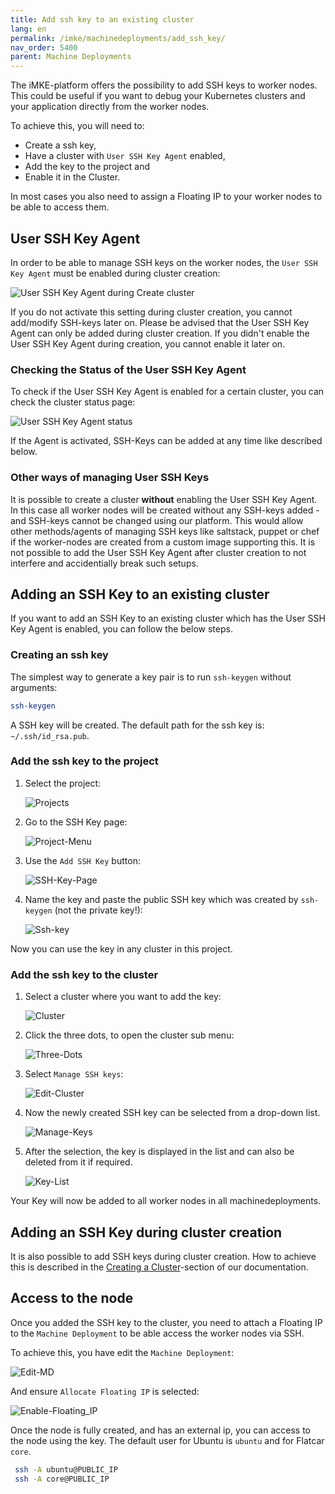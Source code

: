 ```yaml
---
title: Add ssh key to an existing cluster
lang: en
permalink: /imke/machinedeployments/add_ssh_key/
nav_order: 5400
parent: Machine Deployments
---
```


The iMKE-platform offers the possibility to add SSH keys to worker nodes.
This could be useful if you want to debug your Kubernetes clusters and your application directly from the worker nodes.

To achieve this, you will need to:

- Create a ssh key,
- Have a cluster with `User SSH Key Agent` enabled,
- Add the key to the project and
- Enable it in the Cluster.

In most cases you also need to assign a Floating IP to your worker nodes to be able to access them.

## User SSH Key Agent

In order to be able to manage SSH keys on the worker nodes, the `User SSH Key Agent` must be enabled during cluster creation:

![User SSH Key Agent during Create cluster](user-ssh-key-agent-create.png)

If you do not activate this setting during cluster creation, you cannot add/modify SSH-keys later on. Please be advised that the
User SSH Key Agent can only be added during cluster creation. If you didn't enable the User SSH Key Agent during creation, you cannot enable it later on.

### Checking the Status of the User SSH Key Agent

To check if the User SSH Key Agent is enabled for a certain cluster, you can check the cluster status page:

![User SSH Key Agent status](user-ssh-key-agent-status.png)

If the Agent is activated, SSH-Keys can be added at any time like described below.

### Other ways of managing User SSH Keys

It is possible to create a cluster **without** enabling the User SSH Key Agent. In this case all worker nodes will be created without any SSH-keys added - and SSH-keys cannot be changed using our platform. This would allow other methods/agents of managing SSH keys like saltstack, puppet or chef if the worker-nodes are created from a custom image supporting this. It is not possible to add the User SSH Key Agent
after cluster creation to not interfere and accidentially break such setups.

## Adding an SSH Key to an existing cluster

If you want to add an SSH Key to an existing cluster which has the User SSH Key Agent is enabled, you can follow the below steps.

### Creating an ssh key

The simplest way to generate a key pair is to run `ssh-keygen` without arguments:

```bash
ssh-keygen
```

A SSH key will be created. The default path for the ssh key is: `~/.ssh/id_rsa.pub`.

### Add the ssh key to the project

1. Select the project:

    ![Projects](projects.png)

2. Go to the SSH Key page:

    ![Project-Menu](project-menu.png)

3. Use the `Add SSH Key` button:

    ![SSH-Key-Page](ssh-key-page.png)

4. Name the key and paste the public SSH key which was created by `ssh-keygen` (not the private key!):

    ![Ssh-key](ssh-key.png)

Now you can use the key in any cluster in this project.

### Add the ssh key to the cluster

1. Select a cluster where you want to add the key:

    ![Cluster](clusters.png)

2. Click the three dots, to open the cluster sub menu:

    ![Three-Dots](three-dots.png)

3. Select `Manage SSH keys`:

    ![Edit-Cluster](manage-ssh-keys.png)

4. Now the newly created SSH key can be selected from a drop-down list.

    ![Manage-Keys](manage-keys.png)

5. After the selection, the key is displayed in the list and can also be deleted from it if required.

    ![Key-List](key-list.png)

Your Key will now be added to all worker nodes in all machinedeployments.

## Adding an SSH Key during cluster creation

It is also possible to add SSH keys during cluster creation. 
How to achieve this is described in the [Creating a Cluster](/imke/clusterlifecycle/creatingacluster/)-section of our documentation.

## Access to the node

Once you added the SSH key to the cluster, you need to attach a Floating IP to the `Machine Deployment` to be able access the worker nodes via SSH.

To achieve this, you have edit the `Machine Deployment`:

![Edit-MD](edit_machine_deployment.png)

And ensure `Allocate Floating IP` is selected:

![Enable-Floating_IP](enable-fip.png)

Once the node is fully created, and has an external ip, you can access to the node using the key.
The default user for Ubuntu is `ubuntu` and for Flatcar `core`.

```bash
 ssh -A ubuntu@PUBLIC_IP
 ssh -A core@PUBLIC_IP
```

